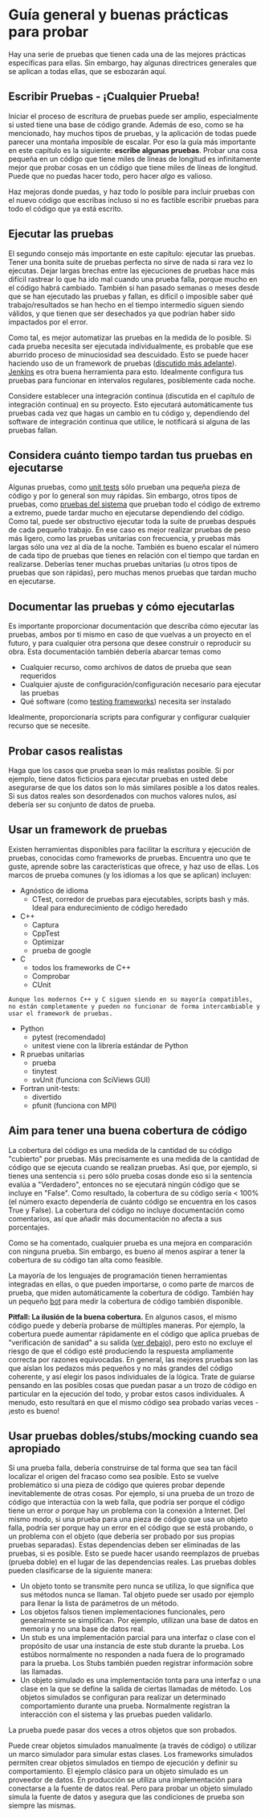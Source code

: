 # Guía general y buenas prácticas para probar

Hay una serie de pruebas que tienen cada una de las mejores prácticas específicas para ellas. Sin embargo, hay algunas directrices generales que se aplican a todas ellas, que se esbozarán aquí.

## Escribir Pruebas - ¡Cualquier Prueba!

Iniciar el proceso de escritura de pruebas puede ser amplio, especialmente si usted tiene una base de código grande. Además de eso, como se ha mencionado, hay muchos tipos de pruebas, y la aplicación de todas puede parecer una montaña imposible de escalar. Por eso la guía más importante en este capítulo es la siguiente: **escribe algunas pruebas**. Probar una cosa pequeña en un código que tiene miles de líneas de longitud es infinitamente mejor que probar cosas en un código que tiene miles de líneas de longitud. Puede que no puedas hacer todo, pero hacer *algo* es valioso.

Haz mejoras donde puedas, y haz todo lo posible para incluir pruebas con el nuevo código que escribas incluso si no es factible escribir pruebas para todo el código que ya está escrito.

## Ejecutar las pruebas

El segundo consejo más importante en este capítulo: ejecutar las pruebas. Tener una bonita suite de pruebas perfecta no sirve de nada si rara vez lo ejecutas. Dejar largas brechas entre las ejecuciones de pruebas hace más difícil rastrear lo que ha ido mal cuando una prueba falla, porque mucho en el código habrá cambiado. También si han pasado semanas o meses desde que se han ejecutado las pruebas y fallan, es difícil o imposible saber qué trabajo/resultados se han hecho en el tiempo intermedio siguen siendo válidos, y que tienen que ser desechados ya que podrían haber sido impactados por el error.

Como tal, es mejor automatizar las pruebas en la medida de lo posible. Si cada prueba necesita ser ejecutada individualmente, es probable que ese aburrido proceso de minuciosidad sea descuidado. Esto se puede hacer haciendo uso de un framework de pruebas ([discutido más adelante](#Use_a_testing_framework)). [Jenkins](https://jenkins.io) es otra buena herramienta para esto. Idealmente configura tus pruebas para funcionar en intervalos regulares, posiblemente cada noche.

Considere establecer una integración continua (discutida en el capítulo de integración continua) en su proyecto. Esto ejecutará automáticamente tus pruebas cada vez que hagas un cambio en tu código y, dependiendo del software de integración continua que utilice, le notificará si alguna de las pruebas fallan.

## Considera cuánto tiempo tardan tus pruebas en ejecutarse

Algunas pruebas, como [unit tests](#Unit_tests) sólo prueban una pequeña pieza de código y por lo general son muy rápidas. Sin embargo, otros tipos de pruebas, como [pruebas del sistema](#System_tests) que prueban todo el código de extremo a extremo, puede tardar mucho en ejecutarse dependiendo del código. Como tal, puede ser obstructivo ejecutar toda la suite de pruebas después de cada pequeño trabajo. En ese caso es mejor realizar pruebas de peso más ligero, como las pruebas unitarias con frecuencia, y pruebas más largas sólo una vez al día de la noche. También es bueno escalar el número de cada tipo de pruebas que tienes en relación con el tiempo que tardan en realizarse. Deberías tener muchas pruebas unitarias (u otros tipos de pruebas que son rápidas), pero muchas menos pruebas que tardan mucho en ejecutarse.

## Documentar las pruebas y cómo ejecutarlas

Es importante proporcionar documentación que describa cómo ejecutar las pruebas, ambos por ti mismo en caso de que vuelvas a un proyecto en el futuro, y para cualquier otra persona que desee construir o reproducir su obra. Esta documentación también debería abarcar temas como

- Cualquier recurso, como archivos de datos de prueba que sean requeridos
- Cualquier ajuste de configuración/configuración necesario para ejecutar las pruebas
- Qué software (como [testing frameworks](#Use_a_testing_framework)) necesita ser instalado

Idealmente, proporcionaría scripts para configurar y configurar cualquier recurso que se necesite.

## Probar casos realistas

Haga que los casos que prueba sean lo más realistas posible. Si por ejemplo, tiene datos ficticios para ejecutar pruebas en usted debe asegurarse de que los datos son lo más similares posible a los datos reales. Si sus datos reales son desordenados con muchos valores nulos, así debería ser su conjunto de datos de prueba.

## Usar un framework de pruebas

Existen herramientas disponibles para facilitar la escritura y ejecución de pruebas, conocidas como frameworks de pruebas. Encuentra uno que te guste, aprende sobre las características que ofrece, y haz uso de ellas. Los marcos de prueba comunes (y los idiomas a los que se aplican) incluyen:

- Agnóstico de idioma
  - CTest, corredor de pruebas para ejecutables, scripts bash y más. Ideal para endurecimiento de código heredado
- C++
  - Captura
  - CppTest
  - Optimizar
  - prueba de google
- C
  - todos los frameworks de C++
  - Comprobar
  - CUnit
```{note}
Aunque los modernos C++ y C siguen siendo en su mayoría compatibles, no están completamente y pueden no funcionar de forma intercambiable y usar el framework de pruebas.
```
- Python
  - pytest (recomendado)
  - unitest viene con la librería estándar de Python
- R pruebas unitarias
  - prueba
  - tinytest
  - svUnit (funciona con SciViews GUI)
- Fortran unit-tests:
  - divertido
  - pfunit (funciona con MPI)

## Aim para tener una buena cobertura de código

La cobertura del código es una medida de la cantidad de su código "cubierto" por pruebas. Más precisamente es una medida de la cantidad de código que se ejecuta cuando se realizan pruebas. Así que, por ejemplo, si tienes una sentencia `si` pero sólo prueba cosas donde eso si la sentencia evalúa a "Verdadero", entonces no se ejecutará ningún código que se incluye en "False". Como resultado, la cobertura de su código sería < 100% (el número exacto dependería de cuánto código se encuentra en los casos True y False). La cobertura del código no incluye documentación como comentarios, así que añadir más documentación no afecta a sus porcentajes.

Como se ha comentado, cualquier prueba es una mejora en comparación con ninguna prueba. Sin embargo, es bueno al menos aspirar a tener la cobertura de su código tan alta como feasible.

La mayoría de los lenguajes de programación tienen herramientas integradas en ellas, o que pueden importarse, o como parte de marcos de prueba, que miden automáticamente la cobertura de código. También hay un pequeño [bot](https://codecov.io/) para medir la cobertura de código también disponible.

**Pitfall: La ilusión de la buena cobertura.** En algunos casos, el mismo código puede y debería probarse de múltiples maneras. Por ejemplo, la cobertura puede aumentar rápidamente en el código que aplica pruebas de "verificación de sanidad" a su salida ([ver debajo](#tests-that-are-difficult-to-quantify)), pero esto no excluye el riesgo de que el código esté produciendo la respuesta ampliamente correcta por razones equivocadas. En general, las mejores pruebas son las que aíslan los pedazos más pequeños y no más grandes del código coherente, y así elegir los pasos individuales de la lógica. Trate de guiarse pensando en las posibles cosas que puedan pasar a un trozo de código en particular en la ejecución del todo, y probar estos casos individuales. A menudo, esto resultará en que el mismo código sea probado varias veces - ¡esto es bueno!

## Usar pruebas dobles/stubs/mocking cuando sea apropiado

Si una prueba falla, debería construirse de tal forma que sea tan fácil localizar el origen del fracaso como sea posible. Esto se vuelve problemático si una pieza de código que quieres probar depende inevitablemente de otras cosas. Por ejemplo, si una prueba de un trozo de código que interactúa con la web falla, que podría ser porque el código tiene un error *o* porque hay un problema con la conexión a Internet. Del mismo modo, si una prueba para una pieza de código que usa un objeto falla, podría ser porque hay un error en el código que se está probando, o un problema con el objeto (que debería ser probado por sus propias pruebas separadas). Estas dependencias deben ser eliminadas de las pruebas, si es posible. Esto se puede hacer usando reemplazos de pruebas (prueba doble) en el lugar de las dependencias reales. Las pruebas dobles pueden clasificarse de la siguiente manera:

- Un objeto tonto se transmite pero nunca se utiliza, lo que significa que sus métodos nunca se llaman. Tal objeto puede ser usado por ejemplo para llenar la lista de parámetros de un método.
- Los objetos falsos tienen implementaciones funcionales, pero generalmente se simplifican. Por ejemplo, utilizan una base de datos en memoria y no una base de datos real.
- Un stub es una implementación parcial para una interfaz o clase con el propósito de usar una instancia de este stub durante la prueba. Los estúbos normalmente no responden a nada fuera de lo programado para la prueba. Los Stubs también pueden registrar información sobre las llamadas.
- Un objeto simulado es una implementación tonta para una interfaz o una clase en la que se define la salida de ciertas llamadas de método. Los objetos simulados se configuran para realizar un determinado comportamiento durante una prueba. Normalmente registran la interacción con el sistema y las pruebas pueden validarlo.

La prueba puede pasar dos veces a otros objetos que son probados.

Puede crear objetos simulados manualmente (a través de código) o utilizar un marco simulador para simular estas clases. Los frameworks simulados permiten crear objetos simulados en tiempo de ejecución y definir su comportamiento. El ejemplo clásico para un objeto simulado es un proveedor de datos. En producción se utiliza una implementación para conectarse a la fuente de datos real. Pero para probar un objeto simulado simula la fuente de datos y asegura que las condiciones de prueba son siempre las mismas.
